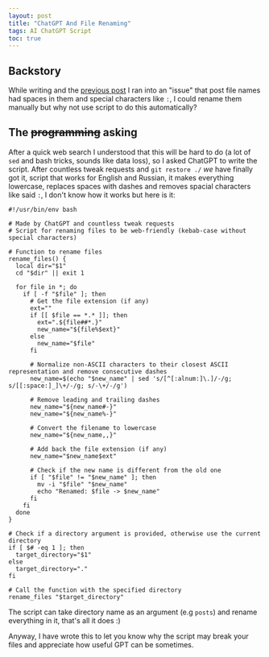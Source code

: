 ```yaml
---
layout: post
title: "ChatGPT And File Renaming"
tags: AI ChatGPT Script
toc: true
---
```


## Backstory

While writing and the [previous post](/migration-from-github-to-codeberg) I ran into an "issue" that post file names had spaces in them and special characters like `:`, I could rename them manually but why not use script to do this automatically?

## The ~~programming~~ asking

After a quick web search I understood that this will be hard to do (a lot of `sed` and bash tricks, sounds like data loss), so I asked ChatGPT to write the script. After countless tweak requests and `git restore ./` *we* have finally got it, script that works for English and Russian, it makes everything lowercase, replaces spaces with dashes and removes spacial characters like said `:`, I don't know how it works but here is it:

```shell
#!/usr/bin/env bash

# Made by ChatGPT and countless tweak requests
# Script for renaming files to be web-friendly (kebab-case without special characters)

# Function to rename files
rename_files() {
  local dir="$1"
  cd "$dir" || exit 1

  for file in *; do
    if [ -f "$file" ]; then
      # Get the file extension (if any)
      ext=""
      if [[ $file == *.* ]]; then
        ext=".${file##*.}"
        new_name="${file%$ext}"
      else
        new_name="$file"
      fi

      # Normalize non-ASCII characters to their closest ASCII representation and remove consecutive dashes
      new_name=$(echo "$new_name" | sed 's/[^[:alnum:]\.]/-/g; s/[[:space:]_]\+/-/g; s/-\+/-/g')

      # Remove leading and trailing dashes
      new_name="${new_name#-}"
      new_name="${new_name%-}"

      # Convert the filename to lowercase
      new_name="${new_name,,}"

      # Add back the file extension (if any)
      new_name="$new_name$ext"

      # Check if the new name is different from the old one
      if [ "$file" != "$new_name" ]; then
        mv -i "$file" "$new_name"
        echo "Renamed: $file -> $new_name"
      fi
    fi
  done
}

# Check if a directory argument is provided, otherwise use the current directory
if [ $# -eq 1 ]; then
  target_directory="$1"
else
  target_directory="."
fi

# Call the function with the specified directory
rename_files "$target_directory"
```

The script can take directory name as an argument (e.g `posts`) and rename everything in it, that's all it does :)

Anyway, I have wrote this to let you know why the script may break your files and appreciate how useful GPT can be sometimes.
